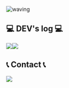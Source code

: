 ![waving](https://capsule-render.vercel.app/api?type=waving&height=250&color=gradient&text=Welcome%20to%20DevChaeyoung's%20Github👋&textBg=false&fontSize=40)

## 💻 DEV's log 💻

<div style="display:flex; flex-direction:row;">
    <a href="https://velog.io/@xiu_8">
        <img src="https://img.shields.io/badge/
        Velog-20c997?style=for-the-badge&logo=Vimeo&logoColor=white"> 
    </a>
    <a href="https://devchaeyoung.tistory.com/">
        <img src="https://img.shields.io/badge/
        Tistory-000000?style=for-the-badge&logo=Tistory&logoColor=white"> 
    </a>
</div>

## 📞 Contact 📞

<div style="display:flex; flex-direction:row;">
    <a href="mailto:chaemaa00@gmail.com">
        <img src="https://img.shields.io/badge/
        Gmail-EA4335?style=for-the-badge&logo=Gmail&logoColor=white"> 
    </a>

